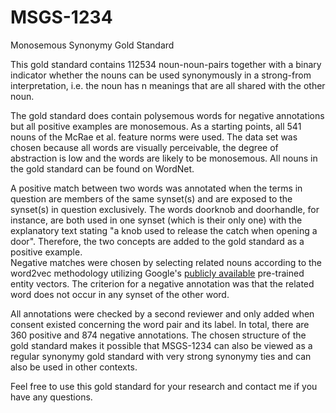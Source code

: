 # MSGS-1234
Monosemous Synonymy Gold Standard

This gold standard contains 112534 noun-noun-pairs together with a binary indicator whether the nouns can be used synonymously in a strong-from interpretation, i.e. the noun has n meanings that are all shared with the other noun. 

The gold standard does contain polysemous words for negative annotations but all positive examples are monosemous. As a starting points, all 541 nouns of the McRae et al. feature norms were used. The data set was chosen because all words are visually perceivable, the degree of abstraction is low and the words are likely to be monosemous. All nouns in the gold standard can be found on WordNet. 

A positive match between two words was annotated when the terms in question are members of the same synset(s) and are exposed to the synset(s) in question exclusively. The words doorknob and doorhandle, for instance, are both used in one synset (which is their only one) with the explanatory text stating "a knob used to release the catch when opening a door". Therefore, the two concepts are added to the gold standard as a positive example.<br/>
Negative matches were chosen by selecting related nouns according to the word2vec methodology utilizing Google's [publicly available](https://code.google.com/archive/p/word2vec/) pre-trained entity vectors. The criterion for a negative annotation was that the related word does not occur in any synset of the other word. 

All annotations were checked by a second reviewer and only added when consent existed concerning the word pair and its label. In total, there are 360 positive and 874 negative annotations. The chosen structure of the gold standard makes it possible that MSGS-1234 can also be viewed as a regular synonymy gold standard with very strong synonymy ties and can also be used in other contexts.

Feel free to use this gold standard for your research and contact me if you have any questions. 
